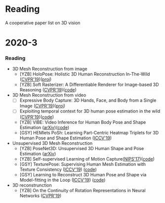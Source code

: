 # Reading
A cooperative paper list on 3D vision

# 2020-3
### Reading
* 3D Mesh Reconstruction from image
    * [YZB] HoloPose: Holistic 3D Human Reconstruction In-The-Wild ([CVPR'19](http://openaccess.thecvf.com/content_CVPR_2019/papers/Guler_HoloPose_Holistic_3D_Human_Reconstruction_In-The-Wild_CVPR_2019_paper.pdf))([proj](https://www.arielai.com/holopose/))
    * [YZB] Soft Rasterizer: A Differentiable Renderer for Image-based 3D Reasoning ([CVPR'19](https://arxiv.org/abs/1904.01786))([code](https://github.com/ShichenLiu/SoftRas))
* 3D Mesh Reconstruction from video
    * [ ] Expressive Body Capture: 3D Hands, Face, and Body from a Single Image ([CVPR'19](https://arxiv.org/pdf/1904.05866.pdf))([proj](https://smpl-x.is.tue.mpg.de/))
    * [ ] Exploiting temporal context for 3D human pose estimation in the wild ([CVPR'19](https://arxiv.org/pdf/1905.04266.pdf))([code](https://github.com/deepmind/Temporal-3D-Pose-Kinetics))
    * [YZB] VIBE: Video Inference for Human Body Pose and Shape Estimation ([arXiv](https://arxiv.org/pdf/1912.05656v1.pdf))([code](https://github.com/mkocabas/VIBE))
    * [GSY] HEMlets PoSh: Learning Part-Centric Heatmap Triplets for 3D Human Pose and Shape Estimation ([ICCV'19](https://arxiv.org/pdf/2003.04894.pdf))
* Unsupervised 3D Mesh Reconstruction
    * [YZB] PoseNet3D: Unsupervised 3D Human Shape and Pose Estimation ([arXiv](https://arxiv.org/abs/2003.03473))
    * [YZB] Self-supervised Learning of Motion Capture([NIPS'17](https://arxiv.org/abs/1712.01337))([code](https://github.com/htung0101/3d_smpl))
    * [GSY] TexturePose: Supervising Human Mesh Estimation with Texture Consistency ([ICCV'19](https://arxiv.org/pdf/1910.11322.pdf)) ([code](https://github.com/geopavlakos/TexturePose))
    * [GSY] Learning to Reconstruct 3D Human Pose and Shape via Model-fitting in the Loop ([ICCV'19](https://arxiv.org/pdf/1909.12828.pdf)) ([code](https://seas.upenn.edu/~nkolot/projects/spin))
* 3D reconstrunction
    * [YZB] On the Continuity of Rotation Representations in Neural Networks ([CVPR'19](https://arxiv.org/abs/1812.07035))
